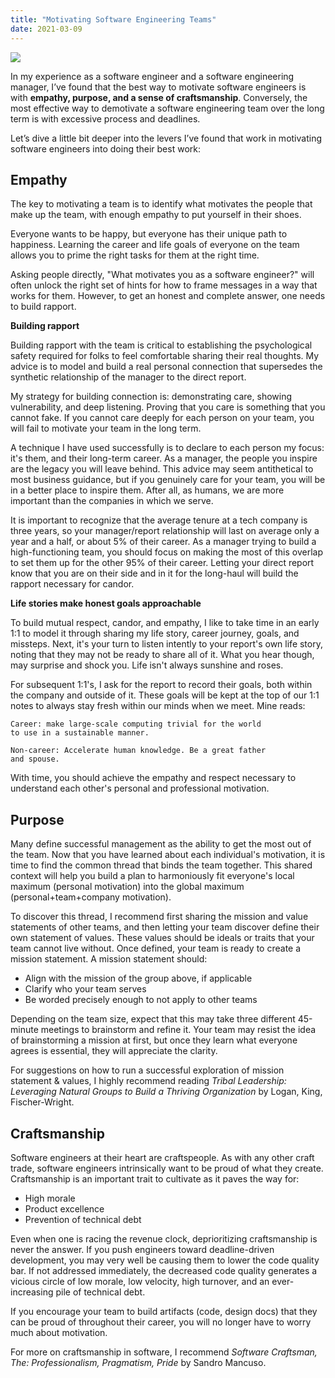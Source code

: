 ```yaml
---
title: "Motivating Software Engineering Teams"
date: 2021-03-09
---
```


![](https://i.snap.as/dYE1fHaq.jpg)

In my experience as a software engineer and a software engineering manager, I’ve found that the best way to motivate software engineers is with **empathy, purpose, and a sense of craftsmanship**. Conversely, the most effective way to demotivate a software engineering team over the long term is with excessive process and deadlines.

Let’s dive a little bit deeper into the levers I’ve found that work in motivating software engineers into doing their best work:

<!--more-->

## Empathy

The key to motivating a team is to identify what motivates the people that make up the team, with enough empathy to put yourself in their shoes.

Everyone wants to be happy, but everyone has their unique path to happiness. Learning the career and life goals of everyone on the team allows you to prime the right tasks for them at the right time.

Asking people directly, "What motivates you as a software engineer?" will often unlock the right set of hints for how to frame messages in a way that works for them. However, to get an honest and complete answer, one needs to build rapport.

**Building rapport**

Building rapport with the team is critical to establishing the psychological safety required for folks to feel comfortable sharing their real thoughts. My advice is to model and build a real personal connection that supersedes the synthetic relationship of the manager to the direct report.

My strategy for building connection is: demonstrating care, showing vulnerability, and deep listening. Proving that you care is something that you cannot fake. If you cannot care deeply for each person on your team, you will fail to motivate your team in the long term.

A technique I have used successfully is to declare to each person my focus: it's them, and their long-term career. As a manager, the people you inspire are the legacy you will leave behind. This advice may seem antithetical to most business guidance, but if you genuinely care for your team, you will be in a better place to inspire them. After all, as humans, we are more important than the companies in which we serve.

It is important to recognize that the average tenure at a tech company is three years, so your manager/report relationship will last on average only a year and a half, or about 5% of their career. As a manager trying to build a high-functioning team, you should focus on making the most of this overlap to set them up for the other 95% of their career. Letting your direct report know that you are on their side and in it for the long-haul will build the rapport necessary for candor.

**Life stories make honest goals approachable**

To build mutual respect, candor, and empathy, I like to take time in an early 1:1 to model it through sharing my life story, career journey, goals, and missteps. Next, it's your turn to listen intently to your report's own life story, noting that they may not be ready to share all of it. What you hear though, may surprise and shock you. Life isn't always sunshine and roses.

For subsequent 1:1's, I ask for the report to record their goals, both within the company and outside of it. These goals will be kept at the top of our 1:1 notes to always stay fresh within our minds when we meet. Mine reads:

```
Career: make large-scale computing trivial for the world
to use in a sustainable manner.

Non-career: Accelerate human knowledge. Be a great father
and spouse.
```

With time, you should achieve the empathy and respect necessary to understand each other's personal and professional motivation.

## Purpose

Many define successful management as the ability to get the most out of the team. Now that you have learned about each individual's motivation, it is time to find the common thread that binds the team together. This shared context will help you build a plan to harmoniously fit everyone's local maximum (personal motivation) into the global maximum (personal+team+company motivation).

To discover this thread, I recommend first sharing the mission and value statements of other teams, and then letting your team discover define their own statement of values. These values should be ideals or traits that your team cannot live without. Once defined, your team is ready to create a mission statement. A mission statement should:

* Align with the mission of the group above, if applicable
* Clarify who your team serves
* Be worded precisely enough to not apply to other teams

Depending on the team size, expect that this may take three different 45-minute meetings to brainstorm and refine it. Your team may resist the idea of brainstorming a mission at first, but once they learn what everyone agrees is essential, they will appreciate the clarity.

For suggestions on how to run a successful exploration of mission statement & values, I highly recommend reading _Tribal Leadership: Leveraging Natural Groups to Build a Thriving Organization_ by Logan, King, Fischer-Wright.

## Craftsmanship

Software engineers at their heart are craftspeople. As with any other craft trade, software engineers intrinsically want to be proud of what they create. Craftsmanship is an important trait to cultivate as it paves the way for:

* High morale
* Product excellence
* Prevention of technical debt

Even when one is racing the revenue clock, deprioritizing craftsmanship is never the answer. If you push engineers toward deadline-driven development, you may very well be causing them to lower the code quality bar. If not addressed immediately, the decreased code quality generates a vicious circle of low morale, low velocity, high turnover, and an ever-increasing pile of technical debt.

If you encourage your team to build artifacts (code, design docs) that they can be proud of throughout their career, you will no longer have to worry much about motivation.

For more on craftsmanship in software, I recommend _Software Craftsman, The: Professionalism, Pragmatism, Pride_ by Sandro Mancuso.
